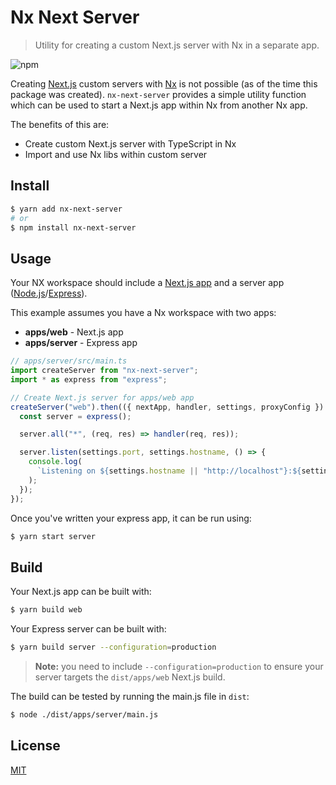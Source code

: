 # Nx Next Server

> Utility for creating a custom Next.js server with Nx in a separate app.

![npm](https://img.shields.io/npm/v/nx-next-server)

Creating [Next.js](https://nextjs.org/) custom servers with [Nx](https://nx.dev/) is not possible (as of the time this package was created). `nx-next-server` provides a simple utility function which can be used to start a Next.js app within Nx from another Nx app.

The benefits of this are:

- Create custom Next.js server with TypeScript in Nx
- Import and use Nx libs within custom server

## Install

```bash
$ yarn add nx-next-server
# or
$ npm install nx-next-server
```

## Usage

Your NX workspace should include a [Next.js app](https://nx.dev/react/plugins/next/overview) and a server app ([Node.js](https://nx.dev/react/plugins/node/overview)/[Express](https://nx.dev/react/plugins/express/overview)).

This example assumes you have a Nx workspace with two apps:

- **apps/web** - Next.js app
- **apps/server** - Express app

```ts
// apps/server/src/main.ts
import createServer from "nx-next-server";
import * as express from "express";

// Create Next.js server for apps/web app
createServer("web").then(({ nextApp, handler, settings, proxyConfig }) => {
  const server = express();

  server.all("*", (req, res) => handler(req, res));

  server.listen(settings.port, settings.hostname, () => {
    console.log(
      `Listening on ${settings.hostname || "http://localhost"}:${settings.port}`
    );
  });
});
```

Once you've written your express app, it can be run using:

```bash
$ yarn start server
```

## Build

Your Next.js app can be built with:

```bash
$ yarn build web
```

Your Express server can be built with:

```bash
$ yarn build server --configuration=production
```

> **Note:** you need to include `--configuration=production` to ensure your server targets the `dist/apps/web` Next.js build.

The build can be tested by running the main.js file in `dist`:

```bash
$ node ./dist/apps/server/main.js
```

## License

[MIT](http://vjpr.mit-license.org)
